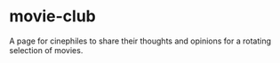 # movie-club
A page for cinephiles to share their thoughts and opinions for a rotating selection of movies.
